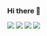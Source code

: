 ### Hi there 👋
<img src="https://img.shields.io/badge/Python-3766AB?style=flat-square&logo=Python&logoColor=white"/></a>
<img src="https://img.shields.io/badge/javascript-F7DF1E?style=flat-square&logo=Javascript&logoColor=white"/></a>
<img src="https://img.shields.io/badge/kotlin-7F52FF?style=flat-square&logo=Kotlin&logoColor=purple"/></a>
<img src="https://img.shields.io/badge/androidstudio-3DDC84?style=flat-square&logo=AndroidStudio&logoColor=green"/></a>

<!--
**zhujack26/zhujack26** is a ✨ _special_ ✨ repository because its `README.md` (this file) appears on your GitHub profile.

Here are some ideas to get you started:

- 🔭 I’m currently working on ...
- 🌱 I’m currently learning ...
- 👯 I’m looking to collaborate on ...
- 🤔 I’m looking for help with ...
- 💬 Ask me about ...
- 📫 How to reach me: ...
- 😄 Pronouns: ...
- ⚡ Fun fact: ...
-->
